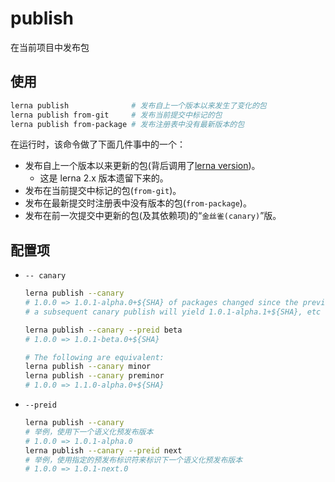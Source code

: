 # publish

在当前项目中发布包

## 使用

```sh
lerna publish              # 发布自上一个版本以来发生了变化的包
lerna publish from-git     # 发布当前提交中标记的包
lerna publish from-package # 发布注册表中没有最新版本的包
```

在运行时，该命令做了下面几件事中的一个：

- 发布自上一个版本以来更新的包(背后调用了[lerna version](./version.md))。
  - 这是 lerna 2.x 版本遗留下来的。
- 发布在当前提交中标记的包(`from-git`)。
- 发布在最新提交时注册表中没有版本的包(`from-package`)。
- 发布在前一次提交中更新的包(及其依赖项)的“`金丝雀(canary)`”版。

## 配置项

- `-- canary`

  ```sh
  lerna publish --canary
  # 1.0.0 => 1.0.1-alpha.0+${SHA} of packages changed since the previous commit
  # a subsequent canary publish will yield 1.0.1-alpha.1+${SHA}, etc

  lerna publish --canary --preid beta
  # 1.0.0 => 1.0.1-beta.0+${SHA}

  # The following are equivalent:
  lerna publish --canary minor
  lerna publish --canary preminor
  # 1.0.0 => 1.1.0-alpha.0+${SHA}
  ```

- `--preid`
  ```sh
  lerna publish --canary
  # 举例，使用下一个语义化预发布版本
  # 1.0.0 => 1.0.1-alpha.0
  lerna publish --canary --preid next
  # 举例，使用指定的预发布标识符来标识下一个语义化预发布版本
  # 1.0.0 => 1.0.1-next.0
  ```

